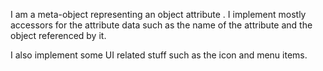I am a meta-object representing an object attribute . I implement mostly accessors for the attribute data such as the name of the attribute and the object referenced by it.

I also implement some UI related stuff such as the icon and menu items.
